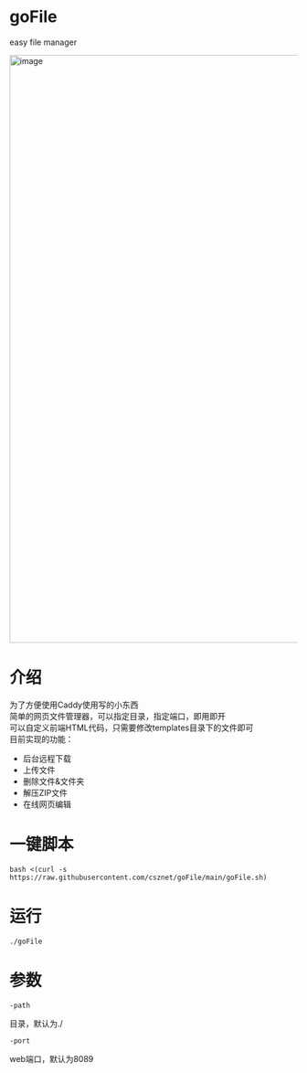# goFile
easy file manager

<img width="1029" alt="image" src="https://user-images.githubusercontent.com/127601663/225728027-fdfe5172-1220-4619-8635-60bb4a085c89.png">

介绍
===

为了方便使用Caddy使用写的小东西  
简单的网页文件管理器，可以指定目录，指定端口，即用即开  
可以自定义前端HTML代码，只需要修改templates目录下的文件即可  
目前实现的功能：
 - 后台远程下载
 - 上传文件
 - 删除文件&文件夹
 - 解压ZIP文件
 - 在线网页编辑

一键脚本
===

    bash <(curl -s https://raw.githubusercontent.com/csznet/goFile/main/goFile.sh)


运行
===
    ./goFile

参数
===
    -path

目录，默认为./

    -port

web端口，默认为8089